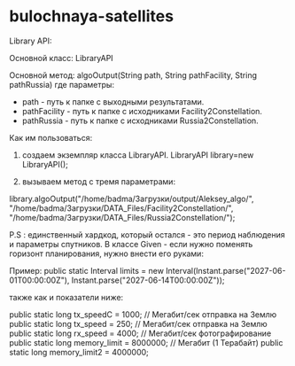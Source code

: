 # bulochnaya-satellites
Library API:

Основной класс: LibraryAPI

Основной метод: algoOutput(String path, String pathFacility, String pathRussia)
где параметры: 
* path - путь к папке с выходными результатами.
* pathFacility - путь к папке с исходниками Facility2Constellation.
* pathRussia - путь к папке с исходниками Russia2Constellation.


Как им пользоваться:

1) создаем экземпляр класса LibraryAPI.
   LibraryAPI library=new LibraryAPI();

2) вызываем метод с тремя параметрами:

library.algoOutput("/home/badma/Загрузки/output/Aleksey_algo/",
"/home/badma/Загрузки/DATA_Files/Facility2Constellation/",
"/home/badma/Загрузки/DATA_Files/Russia2Constellation/");


P.S : единственный хардкод, который остался - это период наблюдения и параметры спутников.
В классе Given - если нужно поменять горизонт планирования, нужно внести его руками:

Пример:
   public static Interval limits = new Interval(Instant.parse("2027-06-01T00:00:00Z"),
   Instant.parse("2027-06-14T00:00:00Z"));

также как и показатели ниже:

   public static long tx_speedC = 1000;  // Мегабит/сек отправка на Землю
   public static long tx_speed = 250;  // Мегабит/сек отправка на Землю
   public static long rx_speed = 4000;  // Мегабит/сек фотографирование
   public static long memory_limit = 8000000;  // Мегабит (1 Терабайт)
   public static long memory_limit2 = 4000000;
